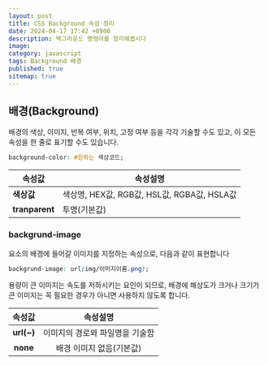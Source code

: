 ```yaml
---
layout: post
title: CSS Background 속성 정리
date: 2024-04-17 17:42 +0900
description: 백그라운드 명령어를 정리해봅시다
image: 
category: javascript
tags: Background 배경
published: true
sitemap: true
---
```


## 배경(Background)
배경의 색상, 이미지, 반복 여부, 위치, 고정 여부 등을 각각 기술할 수도 있고, 이 모든 속성을 한 줄로 표기할 수도 있습니다.

````css
background-color: #원하는 색상코드;
````

|**속성값**|**속성설명**|
|-----|----|
|**색상값**|색상명, HEX값, RGB값, HSL값, RGBA값, HSLA값|
|**tranparent**|투명(기본값)|



### backgrund-image

요소의 배경에 들어갈 이미지를 지정하는 속성으로, 다음과 같이 표현합니다
````css
backgrund-image: url(img/이미지이름.png);
````
용량이 큰 이미지는 속도를 저하시키는 요인이 되므로, 배경에 해상도가 크거나 크기가 큰 이미지는 꼭 필요한 경우가 아니면 사용하지 않도록 합니다.

|**속성값**|**속성설명**|
|:-----:|:---:|
|**url(~)**|이미지의 경로와 파일명을 기술함|
|**none**|배경 이미지 없음(기본값)| 